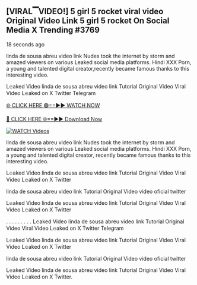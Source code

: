 ## [VIRAL▔VIDEO!] 5 girl 5 rocket viral video Original Video Link 5 girl 5 rocket On Social Media X Trending  #3769

18 seconds ago

linda de sousa abreu video link Nudes took the internet by storm and amazed viewers on various Leaked social media platforms. Hindi XXX Porn, a young and talented digital creator,recently became famous thanks to this interesting video.

L𝚎aked Video linda de sousa abreu video link Tutorial Original Video Viral Video L𝚎aked on X Twitter Telegram

[🌐 CLICK HERE 🟢==►► WATCH NOW](https://dekho-ki-hoy-07-2k25.blogspot.com/2025/01/viral-tv.html)

[🔴 CLICK HERE 🌐==►► Download Now](https://dekho-ki-hoy-07-2k25.blogspot.com/2025/01/viral-tv.html)

[![WATCH Videos](https://i.imgur.com/PlrYii1.png)](https://dekho-ki-hoy-07-2k25.blogspot.com/2025/01/viral-tv.html)

linda de sousa abreu video link Nudes took the internet by storm and amazed viewers on various Leaked social media platforms. Hindi XXX Porn, a young and talented digital creator, recently became famous thanks to this interesting video.

L𝚎aked Video linda de sousa abreu video link Tutorial Original Video Viral Video L𝚎aked on X Twitter

linda de sousa abreu video link Tutorial Original Video video oficial twitter

L𝚎aked Video linda de sousa abreu video link Tutorial Original Video Viral Video L𝚎aked on X Twitter

. . . . . . . . . L𝚎aked Video linda de sousa abreu video link Tutorial Original Video Viral Video L𝚎aked on X Twitter Telegram

L𝚎aked Video linda de sousa abreu video link Tutorial Original Video Viral Video L𝚎aked on X Twitter

linda de sousa abreu video link Tutorial Original Video video oficial twitter

L𝚎aked Video linda de sousa abreu video link Tutorial Original Video Viral Video L𝚎aked on X Twitter.